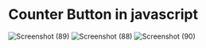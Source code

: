 # Counter Button in javascript 
![Screenshot (89)](https://github.com/Aashif10/Counter-Button-in-javascript/assets/163505856/d3ad3943-3b10-45ad-b02b-a395403b3b07)
![Screenshot (88)](https://github.com/Aashif10/Counter-Button-in-javascript/assets/163505856/99b5e507-d644-4919-939d-d23ed4e6193c)
![Screenshot (90)](https://github.com/Aashif10/Counter-Button-in-javascript/assets/163505856/0055b59b-a370-4f14-915b-847fdaa7d3cf)
